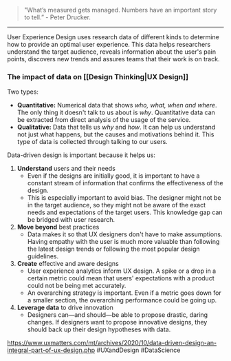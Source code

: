 > "What’s measured gets managed. Numbers have an important story to tell.” \- Peter Drucker.
---

User Experience Design uses research data of different kinds to determine how to provide an optimal user experience. This data helps researchers understand the target audience, reveals information about the user's pain points, discovers new trends and assures teams that their work is on track.

### The impact of data on [[Design Thinking|UX Design]]

 Two types:
 - **Quantitative:** Numerical data that shows _who, what, when and where_. The only thing it doesn't talk to us about is _why_. Quantitative data can be extracted from direct analysis of the usage of the service.
 - **Qualitative:** Data that tells us _why_ and _how_. It can help us understand not just what happens, but the causes and motivations behind it. This type of data is collected through talking to our users.

Data-driven design is important because it helps us:
1.  **Understand** users and their needs
	- Even if the designs are initially good, it is important to have a constant stream of information that confirms the effectiveness of the design.
	- This is especially important to avoid bias. The designer might not be in the target audience, so they might not be aware of the exact needs and expectations of the target users. This knowledge gap can be bridged with user research.
2.  **Move beyond** best practices
	- Data makes it so that UX designers don't have to make assumptions. Having empathy with the user is much more valuable than following the latest design trends or following the most popular design guidelines.
3.  **Create** effective and aware designs
	- User experience analytics inform UX design. A spike or a drop in a certain metric could mean that users' expectations with a product could not be being met accurately.
	- An overarching strategy is important. Even if a metric goes down for a smaller section, the overarching performance could be going up.
4.  **Leverage data** to drive innovation
	- Designers can—and should—be able to propose drastic, daring changes. If designers want to propose innovative designs, they should back up their design hypotheses with data.


https://www.uxmatters.com/mt/archives/2020/10/data-driven-design-an-integral-part-of-ux-design.php
#UXandDesign #DataScience 